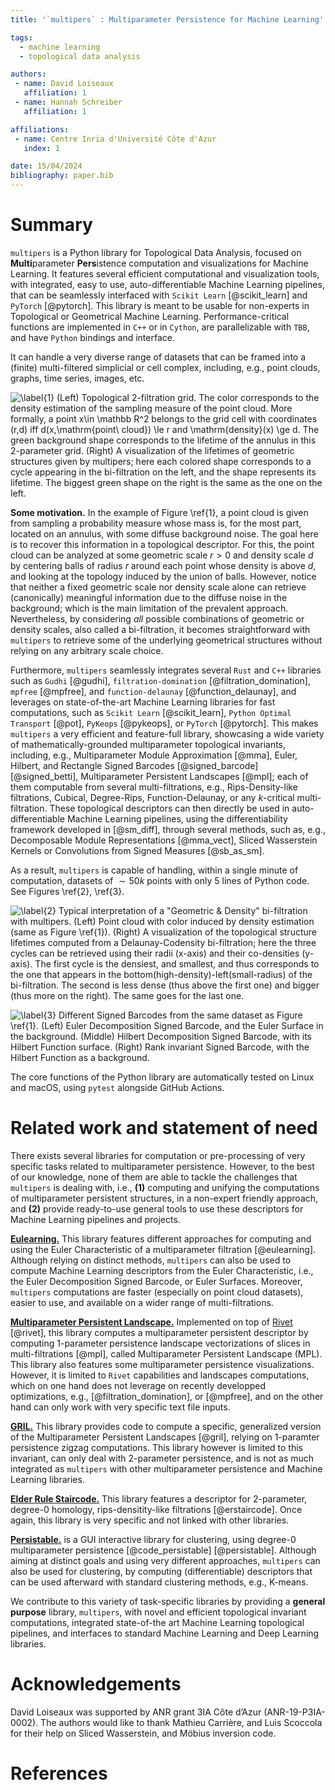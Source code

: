 ```yaml
---
title: '`multipers` : Multiparameter Persistence for Machine Learning'

tags:
  - machine learning
  - topological data analysis

authors:
 - name: David Loiseaux
   affiliation: 1
 - name: Hannah Schreiber
   affiliation: 1

affiliations:
 - name: Centre Inria d'Université Côte d'Azur
   index: 1

date: 15/04/2024
bibliography: paper.bib
---
```


# Summary

`multipers` is a Python library for Topological Data Analysis, focused on **Multi**parameter **Pers**istence computation and visualizations for Machine Learning.
It features several efficient computational and visualization tools, with integrated, easy to use, auto-differentiable Machine Learning pipelines, that can be seamlessly interfaced with 
`Scikit Learn` [@scikit_learn] and `PyTorch` [@pytorch].
This library is meant to be usable for non-experts in Topological or Geometrical Machine Learning.
Performance-critical functions are implemented in `C++` or in `Cython`, are parallelizable with `TBB`, and have `Python` bindings and interface.
<!--Additionally, it follows `Gudhi`'s [@gudhi] structure, for future integration.-->
It can handle a very diverse range of datasets that can be framed into a (finite) multi-filtered simplicial or cell complex, including, e.g., point clouds, graphs, time series, images, etc.

![\label{1} 
**(Left)** Topological 2-filtration grid. 
The color corresponds to the density estimation of the sampling measure of the point cloud. 
More formally, a point $x\in \mathbb R^2$ belongs to the grid cell with coordinates $(r,d)$
iff $d(x,\mathrm{point\ cloud}) \le r$ and $\mathrm{density}(x) \ge d$. 
The green background shape corresponds to the lifetime of the annulus in this 2-parameter grid.
**(Right)** A visualization of the lifetimes of geometric structures given by `multipers`; 
here each colored shape corresponds to a cycle appearing in the bi-filtration on the left,
and the shape represents its lifetime. The biggest green shape on the right is the same as the one on the left.](images/annulus.png)

**Some motivation.** In the example of Figure \ref{1}, a point cloud is given from sampling a probability measure whose mass is, for the most part, located on an annulus,
with some diffuse background noise.
The goal here is to recover this information 
in a topological descriptor. For this, the point cloud can be analyzed at some geometric scale $r>0$ and density scale $d$ by centering balls of radius $r$ around each point whose density is above $d$, and looking at the topology induced by the union of balls. 
However, notice that neither a fixed geometric scale nor density scale alone can retrieve (canonically) meaningful information due to the diffuse noise in the background;
which is the main limitation of the prevalent approach.
Nevertheless, by considering *all* possible combinations of geometric or density scales, also called a bi-filtration, it becomes straightforward with `multipers` to retrieve some of the underlying geometrical structures without relying on any arbitrary scale choice. 



Furthermore, `multipers` seamlessly integrates several `Rust` and `C++` libraries such as `Gudhi` [@gudhi], `filtration-domination` [@filtration_domination], `mpfree` [@mpfree], and `function-delaunay` [@function_delaunay],
and leverages on state-of-the-art
Machine Learning libraries for fast computations, such as `Scikit Learn` [@scikit_learn], `Python Optimal Transport` [@pot], `PyKeops` [@pykeops], or `PyTorch` [@pytorch]. 
This makes `multipers` a very efficient and feature-full library, showcasing a wide variety of mathematically-grounded multiparameter topological invariants, including,
e.g., Multiparameter Module Approximation [@mma], Euler, Hilbert, and Rectangle Signed Barcodes [@signed_barcode] [@signed_betti], Multiparameter Persistent Landscapes [@mpl]; each of them computable from several multi-filtrations, e.g.,
Rips-Density-like filtrations, Cubical, Degree-Rips, Function-Delaunay, or any $k$-critical multi-filtration. 
These topological descriptors can then directly be used in auto-differentiable Machine Learning pipelines, using the differentiability framework developed in [@sm_diff],
through several methods, such as, e.g., 
Decomposable Module Representations [@mma_vect], Sliced Wasserstein Kernels or Convolutions from Signed Measures [@sb_as_sm].
<!--Furthermore, by leveraging on several external libraries,-->
As a result, `multipers` is capable of handling, within a single minute of computation, datasets of $\sim 50k$ points with only 5 lines of Python code. See Figures \ref{2}, \ref{3}.


![\label{2} Typical interpretation of a "Geometric \& Density" bi-filtration with `multipers`. 
**(Left)** Point cloud with color induced by density estimation (same as Figure \ref{1}).
**(Right)** A visualization of the topological structure lifetimes computed from a Delaunay-Codensity bi-filtration;
here the three cycles can be retrieved using their radii (x-axis) and their co-densities (y-axis). 
The first cycle is the densiest, and smallest, and thus corresponds to the one that appears in the bottom(high-density)-left(small-radius)
of the bi-filtration. The second is less dense (thus above the first one) and bigger (thus more on the right). The same goes for the last one.](images/3cycles.png)

![\label{3} Different Signed Barcodes from the same dataset as Figure \ref{1}.
**(Left)** Euler Decomposition Signed Barcode, and the Euler Surface in the background.
**(Middle)** Hilbert Decomposition Signed Barcode, with its Hilbert Function surface.
**(Right)** Rank invariant Signed Barcode, with the Hilbert Function as a background.](images/SignedBarcodes.png)

The core functions of the Python library are automatically tested on Linux and macOS, using `pytest` alongside GitHub Actions.


# Related work and statement of need
There exists several libraries for computation or pre-processing of very specific tasks related to multiparameter persistence. However, to the best of our knowledge, none of them are able to tackle the challenges that `multipers` is dealing with, i.e.,
**(1)** computing and unifying the computations of multiparameter persistent structures, in a non-expert friendly approach, and 
**(2)** provide ready-to-use general tools to use these descriptors for Machine Learning pipelines and projects.

[**Eulearning.**](https://github.com/vadimlebovici/eulearning) This library features different approaches for computing and using the Euler Characteristic of a multiparameter filtration [@eulearning].
Although relying on distinct methods, `multipers` can also be used to compute Machine Learning descriptors from the Euler Characteristic, i.e., the Euler Decomposition Signed Barcode, or Euler Surfaces. Moreover, `multipers` computations are faster (especially on point cloud datasets), easier to use, and available on a wider range of multi-filtrations. 
<!--, as this library does not integrate with external libraries.-->

<!-- [**Rivet.**](https://github.com/rivetTDA/rivet): Rivet is a library for interactively computing 1-parameter persistence slices, and useful for visualizations. Its theory is developped in [@rivet]. -->
<!-- This library is also the core backend of most of the following libraries relying only on one parameter slices. -->
<!-- However, this library doesn't leverage on recently developped significant optimizations ([@filtration_domination], [@mpfree]), takes only very specific text-file inputs, doesn't support general multi-critical filtrations, and can only compute 1-parameter slices.  -->
<!-- Furthermore, although rivet can be used to compute some very specific multiparameter invariants, such as MPL, it needs other libraries to do so. -->

[**Multiparameter Persistent Landscape.**](https://github.com/OliverVipond/Multiparameter_Persistence_Landscapes) Implemented on top of [Rivet](https://github.com/rivetTDA/rivet) [@rivet], this library computes a multiparameter persistent descriptor by computing 1-parameter persistence landscape vectorizations of slices in multi-filtrations [@mpl], called Multiparameter Persistent Landscape (MPL). This library also features some multiparameter persistence visualizations. However, it is limited to `Rivet` capabilities and landscapes computations, which on one hand does not leverage on recently developped optimizations, e.g., [@filtration_domination], or [@mpfree], and on the other hand can only work with very specific text file inputs.

<!--**Multiparameter Persistent Kernel.** Similar to landscapes, this invariant can be computed on diagonal persistence slices given by, e.g., `Rivet`.-->

[**GRIL.**](https://github.com/TDA-Jyamiti/GRIL) This library provides code to compute a specific, generalized version of the Multiparameter Persistent Landscapes [@gril], relying on 1-paramter persistence zigzag computations. This library however is limited to this invariant, can only deal with 2-parameter persistence, and is not as much integrated as `multipers` with other multiparameter persistence and Machine Learning libraries.

[**Elder Rule Staircode.**](https://github.com/Chen-Cai-OSU/ER-staircode) This library features a descriptor for 2-parameter, degree-0 homology, rips-densitity-like filtrations [@erstaircode]. Once again, this library is very specific and not linked with other libraries.

[**Persistable.**](https://github.com/LuisScoccola/persistable) is a GUI interactive library for clustering, using degree-0 multiparameter persistence [@code_persistable] [@persistable]. 
Although aiming at distinct goals and using very different approaches, `multipers` can also be used for clustering, by computing (differentiable) descriptors that can be used afterward with standard clustering methods, e.g., K-means. 

We contribute to this variety of task-specific libraries by providing a **general purpose** library, `multipers`, with novel and efficient topological invariant computations, integrated state-of-the art Machine Learning topological pipelines, and interfaces to standard Machine Learning and Deep Learning libraries.


# Acknowledgements
 David Loiseaux was supported by ANR grant 3IA Côte d’Azur
(ANR-19-P3IA-0002).
The authors would like to thank 
 Mathieu Carrière, and Luis Scoccola
 for their help on Sliced Wasserstein, and Möbius inversion code.

# References

